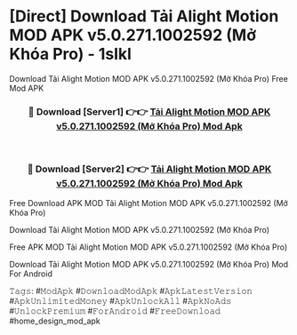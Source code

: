 # [Direct] Download Tải Alight Motion MOD APK v5.0.271.1002592 (Mở Khóa Pro) - 1slkl
Download Tải Alight Motion MOD APK v5.0.271.1002592 (Mở Khóa Pro) Free Mod APK

<div align="center">
<h3>🔴 Download [Server1] 👉👉 <a href="https://apk-comot.site?title=Tải_Alight_Motion_MOD_APK_v5.0.271.1002592_(Mở_Khóa_Pro)">Tải Alight Motion MOD APK v5.0.271.1002592 (Mở Khóa Pro) Mod Apk</a></h3><br>

<h3>🔴 Download [Server2] 👉👉 <a href="https://apk-comot.site?title=Tải_Alight_Motion_MOD_APK_v5.0.271.1002592_(Mở_Khóa_Pro)">Tải Alight Motion MOD APK v5.0.271.1002592 (Mở Khóa Pro) Mod Apk</a></h3>
</div>


Free Download APK MOD Tải Alight Motion MOD APK v5.0.271.1002592 (Mở Khóa Pro)

Download Tải Alight Motion MOD APK v5.0.271.1002592 (Mở Khóa Pro) 

Free APK MOD Tải Alight Motion MOD APK v5.0.271.1002592 (Mở Khóa Pro) 

Download Tải Alight Motion MOD APK v5.0.271.1002592 (Mở Khóa Pro) Mod For Android

𝚃𝚊𝚐𝚜: #𝙼𝚘𝚍𝙰𝚙𝚔 #𝙳𝚘𝚠𝚗𝚕𝚘𝚊𝚍𝙼𝚘𝚍𝙰𝚙𝚔 #𝙰𝚙𝚔𝙻𝚊𝚝𝚎𝚜𝚝𝚅𝚎𝚛𝚜𝚒𝚘𝚗 #𝙰𝚙𝚔𝚄𝚗𝚕𝚒𝚖𝚒𝚝𝚎𝚍𝙼𝚘𝚗𝚎𝚢 #𝙰𝚙𝚔𝚄𝚗𝚕𝚘𝚌𝚔𝙰𝚕𝚕 #𝙰𝚙𝚔𝙽𝚘𝙰𝚍𝚜 #𝚄𝚗𝚕𝚘𝚌𝚔𝙿𝚛𝚎𝚖𝚒𝚞𝚖 #𝙵𝚘𝚛𝙰𝚗𝚍𝚛𝚘𝚒𝚍 #𝙵𝚛𝚎𝚎𝙳𝚘𝚠𝚗𝚕𝚘𝚊𝚍 #home_design_mod_apk
